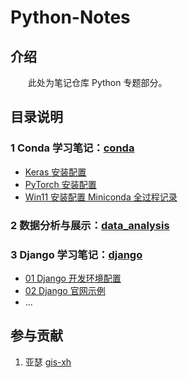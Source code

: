 # Python-Notes

## 介绍

&emsp;&emsp;此处为笔记仓库 Python 专题部分。

## 目录说明

### 1 Conda 学习笔记：[conda](./01conda/)

- [Keras 安装配置](./01conda/Keras安装配置.md)
- [PyTorch 安装配置](./01conda/PyTorch安装配置.md)
- [Win11 安装配置 Miniconda 全过程记录](./01conda/Win11安装配置Miniconda全过程记录.md)

### 2 数据分析与展示：[data_analysis](./02data_analysis/)

### 3 Django 学习笔记：[django](./03Django/)

- [01 Django 开发环境配置](./03django/01Django开发环境配置.md)
- [02 Django 官网示例](./03django/02Django官网示例.md)
- ...

## 参与贡献

1.  亚瑟 [gis-xh](https://github.com/gis-xh)


